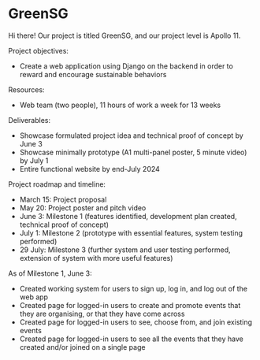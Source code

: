 # GreenSG

Hi there! Our project is titled GreenSG, and our project level is Apollo 11.  

Project objectives: 
- Create a web application using Django on the backend in order to reward and encourage sustainable behaviors

Resources:
- Web team (two people), 11 hours of work a week for 13 weeks

Deliverables:
- Showcase formulated project idea and technical proof of concept by June 3
- Showcase minimally prototype (A1 multi-panel poster, 5 minute video) by July 1
- Entire functional website by end-July 2024

Project roadmap and timeline:
- March 15: Project proposal
- May 20: Project poster and pitch video
- June 3: Milestone 1 (features identified, development plan created, technical proof of concept)
- July 1: Milestone 2 (prototype with essential features, system testing performed)
- 29 July: Milestone 3 (further system and user testing performed, extension of system with more useful features)

As of Milestone 1, June 3:
- Created working system for users to sign up, log in, and log out of the web app
- Created page for logged-in users to create and promote events that they are organising, or that they have come across
- Created page for logged-in users to see, choose from, and join existing events
- Created page for logged-in users to see all the events that they have created and/or joined on a single page
